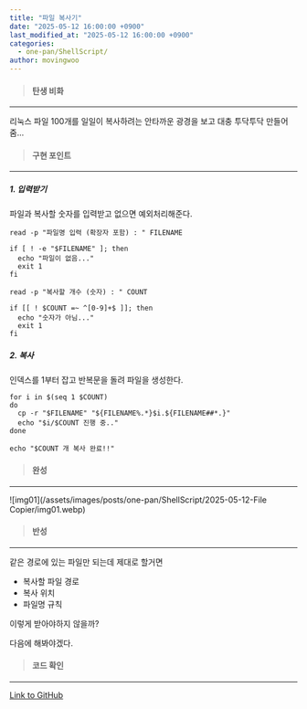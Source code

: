 ```yaml
---
title: "파일 복사기"
date: "2025-05-12 16:00:00 +0900"
last_modified_at: "2025-05-12 16:00:00 +0900"
categories: 
  - one-pan/ShellScript/
author: movingwoo
---
```

> #### 탄생 비화  
---  

리눅스 파일 100개를 일일이 복사하려는 안타까운 광경을 보고 대충 투닥투닥 만들어줌...  
  
> #### 구현 포인트  
---  

##### 1. 입력받기  
  
파일과 복사할 숫자를 입력받고 없으면 예외처리해준다.
  
```shell
read -p "파일명 입력 (확장자 포함) : " FILENAME

if [ ! -e "$FILENAME" ]; then
  echo "파일이 없음..."
  exit 1
fi

read -p "복사할 개수 (숫자) : " COUNT

if [[ ! $COUNT =~ ^[0-9]+$ ]]; then
  echo "숫자가 아님..."
  exit 1
fi
```
  
##### 2. 복사

인덱스를 1부터 잡고 반복문을 돌려 파일을 생성한다.
  
```shell
for i in $(seq 1 $COUNT)
do
  cp -r "$FILENAME" "${FILENAME%.*}$i.${FILENAME##*.}"
  echo "$i/$COUNT 진행 중.."
done

echo "$COUNT 개 복사 완료!!"
```
  
> #### 완성  
---  

![img01](/assets/images/posts/one-pan/ShellScript/2025-05-12-File Copier/img01.webp)  
  
> #### 반성  
---  

같은 경로에 있는 파일만 되는데 제대로 할거면  
- 복사할 파일 경로  
- 복사 위치  
- 파일명 규칙  
  
이렇게 받아야하지 않을까?  
  
다음에 해봐야겠다.  
  
> #### 코드 확인   
---  

[Link to GitHub](https://raw.githubusercontent.com/movingwoo/movingwoo-snippets/refs/heads/main/one-pan/ShellScript/2025-05-12-File%20Copier.sh)

